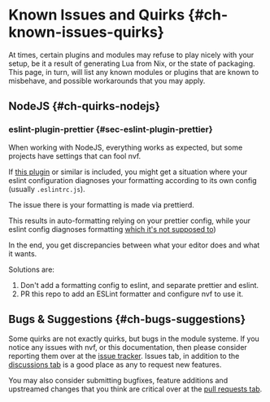 # Known Issues and Quirks {#ch-known-issues-quirks}

At times, certain plugins and modules may refuse to play nicely with your setup,
be it a result of generating Lua from Nix, or the state of packaging. This page,
in turn, will list any known modules or plugins that are known to misbehave, and
possible workarounds that you may apply.

## NodeJS {#ch-quirks-nodejs}

### eslint-plugin-prettier {#sec-eslint-plugin-prettier}

When working with NodeJS, everything works as expected, but some projects have
settings that can fool nvf.

If [this plugin](https://github.com/prettier/eslint-plugin-prettier) or similar
is included, you might get a situation where your eslint configuration diagnoses
your formatting according to its own config (usually `.eslintrc.js`).

The issue there is your formatting is made via prettierd.

This results in auto-formatting relying on your prettier config, while your
eslint config diagnoses formatting
[which it's not supposed to](https://prettier.io/docs/en/comparison.html))

In the end, you get discrepancies between what your editor does and what it
wants.

Solutions are:

1. Don't add a formatting config to eslint, and separate prettier and eslint.
2. PR this repo to add an ESLint formatter and configure nvf to use it.

## Bugs & Suggestions {#ch-bugs-suggestions}

[issue tracker]: https://github.com/notashelf/nvf/issues
[discussions tab]: https://github.com/notashelf/nvf/discussions
[pull requests tab]: https://github.com/notashelf/nvf/pulls

Some quirks are not exactly quirks, but bugs in the module systeme. If you
notice any issues with nvf, or this documentation, then please consider
reporting them over at the [issue tracker]. Issues tab, in addition to the
[discussions tab] is a good place as any to request new features.

You may also consider submitting bugfixes, feature additions and upstreamed
changes that you think are critical over at the [pull requests tab].
